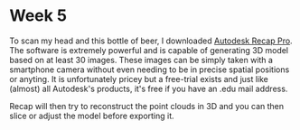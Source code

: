 # Week 5



To scan my head and this bottle of beer, I downloaded [Autodesk Recap Pro](https://www.autodesk.com/products/recap/overview?plc=RECAP&term=1-YEAR&support=ADVANCED&quantity=1).
 The software is extremely powerful and is capable of generating 3D model based on at least 30 images. These images can be simply taken with a smartphone camera without even needing to be in precise spatial positions or anyting.
 It is unfortunately pricey but a free-trial exists and just like (almost) all Autodesk's products, it's free if you have an .edu mail address.

 Recap will then try to reconstruct the point clouds in 3D and you can then slice or adjust the model before exporting it.

 

